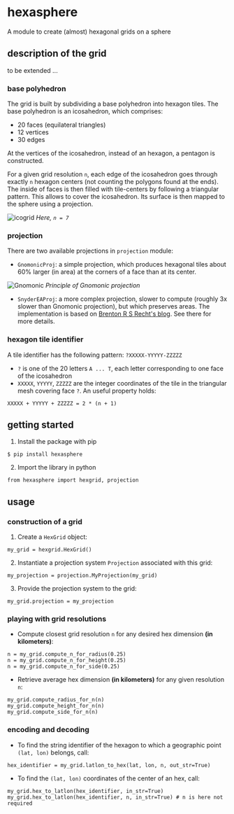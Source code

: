 # hexasphere
A module to create (almost) hexagonal grids on a sphere

## description of the grid

to be extended ...

### base polyhedron

The grid is built by subdividing a base polyhedron into hexagon tiles.
The base polyhedron is an icosahedron, which comprises:
- 20 faces (equilateral triangles)
- 12 vertices
- 30 edges

At the vertices of the icosahedron, instead of an hexagon, a pentagon is constructed.

For a given grid resolution `n`, each edge of the icosahedron goes through exactly `n` hexagon centers (not counting the polygons found at the ends). The inside of faces is then filled with tile-centers by following a triangular pattern.
This allows to cover the icosahedron. Its surface is then mapped to the sphere using a projection.

![icogrid](https://user-images.githubusercontent.com/70936497/186472661-e6255c76-46ae-4ce8-9b13-32c0683ee48b.jpeg)
*Here, `n = 7`*

### projection

There are two available projections in `projection` module:
- `GnomonicProj`: a simple projection, which produces hexagonal tiles about 60% larger (in area) at the corners of a face than at its center.

![Gnomonic](https://user-images.githubusercontent.com/70936497/186617448-b5ba845c-f2d5-42b2-b319-a594d2041905.png)
*Principle of Gnomonic projection*

- `SnyderEAProj`: a more complex projection, slower to compute (roughly 3x slower than Gnomonic projection), but which preserves areas. The implementation is based on [Brenton R S Recht's blog](https://brsr.github.io/2021/08/31/snyder-equal-area.html). See there for more details.

### hexagon tile identifier

A tile identifier has the following pattern: `?XXXXX-YYYYY-ZZZZZ`
- `?` is one of the 20 letters `A ... T`, each letter corresponding to one face of the icosahedron
- `XXXXX`, `YYYYY`, `ZZZZZ` are the integer coordinates of the tile in the triangular mesh covering face `?`. An useful property holds:

`XXXXX + YYYYY + ZZZZZ = 2 * (n + 1)`

## getting started

1. Install the package with pip

`$ pip install hexasphere`

2. Import the library in python

`from hexasphere import hexgrid, projection`

## usage

### construction of a grid

1. Create a `HexGrid` object:

`my_grid = hexgrid.HexGrid()`

2. Instantiate a projection system `Projection` associated with this grid:

`my_projection = projection.MyProjection(my_grid)`

3. Provide the projection system to the grid:

`my_grid.projection = my_projection`

### playing with grid resolutions

- Compute closest grid resolution `n` for any desired hex dimension **(in kilometers)**:

```
n = my_grid.compute_n_for_radius(0.25)
n = my_grid.compute_n_for_height(0.25)
n = my_grid.compute_n_for_side(0.25)
```

- Retrieve average hex dimension **(in kilometers)** for any given resolution `n`:

```
my_grid.compute_radius_for_n(n)
my_grid.compute_height_for_n(n)
my_grid.compute_side_for_n(n)
```

### encoding and decoding

- To find the string identifier of the hexagon to which a geographic point `(lat, lon)` belongs, call:

```
hex_identifier = my_grid.latlon_to_hex(lat, lon, n, out_str=True)
```

- To find the `(lat, lon)` coordinates of the center of an hex, call:

```
my_grid.hex_to_latlon(hex_identifier, in_str=True)
my_grid.hex_to_latlon(hex_identifier, n, in_str=True) # n is here not required
```
